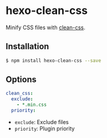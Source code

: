 # hexo-clean-css

Minify CSS files with [clean-css].

## Installation

``` bash
$ npm install hexo-clean-css --save
```

## Options

``` yaml
clean_css:
  exclude: 
    - *.min.css
  priority:
```

- `exclude`: Exclude files
- `priority`: Plugin priority

[clean-css]: https://github.com/jakubpawlowicz/clean-css
